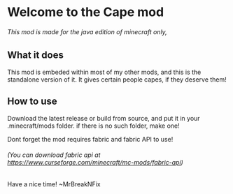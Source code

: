# Welcome to the Cape mod

###### This mod is made for the java edition of minecraft only,

## What it does
This mod is embeded within most of my other mods, and this is the standalone version of it. It gives certain people capes, if they deserve them!

## How to use

Download the latest release or build from source, and put it in your .minecraft/mods folder. if there is no such folder, make one!


Dont forget the mod requires fabric and fabric API to use!

###### (You can download fabric api at https://www.curseforge.com/minecraft/mc-mods/fabric-api)

Have a nice time!
~MrBreakNFix
